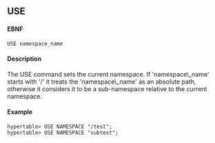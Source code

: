 USE 
------------
#### EBNF

    USE namespace_name 

#### Description
<p>
The USE command sets the current namespace.
If 'namespace\_name' starts with '/' it treats the 'namespace\_name' as an absolute path, 
otherwise it considers it to be a sub-namespace relative to the current namespace.

#### Example
    
    hypertable> USE NAMESPACE "/test";
    hypertable> USE NAMESPACE "subtest";
